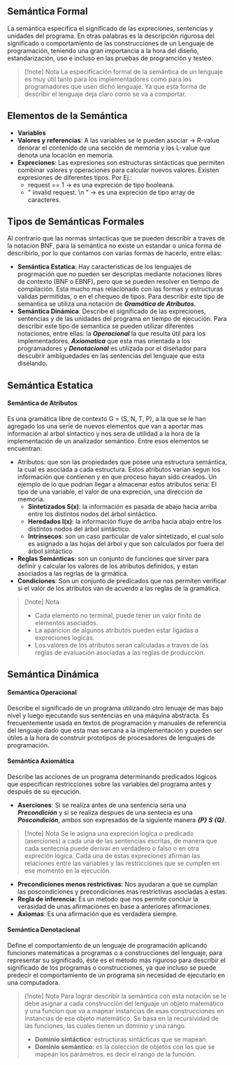 
## Semántica Formal

La semántica especifica el significado de las expreciones, sentencias y unidades del programa. En otras palabras es la descripción rigurosa del significado o comportamiento de
las construcciones de un Lenguaje de programación, teniendo una gran importancia a la hora del diseño, estandarización, uso e incluso en las pruebas de programción y testeo.

>[!note] Nota
>La especificación formal de la semántica de un lenguaje es muy útil tanto para los implementadores como para los programadores que usen dicho lenguaje. Ya que esta forma de describir el lenguaje deja claro como se va a comportar.

## Elementos de la Semántica

- **Variables**
- **Valores y referencias**: A las variables se le pueden asociar -> R-value denorar el contenido de una sección de memoria y los L-value que denota una locación en memoria.
- **Expreciones**: Las expresiones son estructuras sintácticas que permiten combinar valores y operaciones para calcular nuevos valores. Existen expresiones de diferentes tipos. Por Ej.: 
	- request == 1 -> es una expreción de tipo booleana.
	- " invalid request. \n " -> es una expreción de tipo array de caracteres.

## Tipos de Semánticas Formales

Al contrario que las normas sintacticas que se pueden describir a traves de la notacion BNF, para la semántica no existe un estandar o unica forma de describirlo, por lo que contamos con varias formas de hacerlo, entre ellas:

- **Semántica Estatica**: Hay caracteristicas de los lenguajes de progrmación que no pueden ser descriptas mediante notaciones libres de contexto (BNF o EBNF), pero que se pueden resolver en tiempo de compilación. Esta mucho mas relacionado con las formas y estructuras validas permitidas, o en el chequeo de tipos. Para describir este tipo de semantica se utiliza una notación de ***Gramática de Atributos***.
- **Semántica Dinámica**: Describe el significado de las expreciones, sentencias y de las unidades del programa en tiempo de ejecución. Para describir este tipo de semantica se pueden utilizar diferentes notaciones, entre ellas: la ***Operacional*** la que resulta útil para los implementadores, ***Axiomatica*** que esta mas orientada a los programadores y ***Denotacional*** es utilizada por el diseñador para descubrir ambiguedades en las sentencias del lenguaje que esta diselando.

## Semántica Estatica

#### Semántica de Atributos
Es una gramática libre de contexto G = (S, N, T, P), a la que se le han agregado los una serie de nuevos elementos que van a aportar mas información al arbol sintactico y nos sera de utilidad a la hora de la implementación de un analizador semántico. Entre esos elementos se encuentran:

- Atributos: que son las propiedades que posee una estructura semántica, la cual es asociada a cada estructura. Estos atributos varian segun los información que contienen y en que proceso hayan sido creados. Un ejemplo de lo que podrian llegar a almacenar estos atributos seria: El tipo de una variable, el valor de una expreción, una dirección de memoria.
	- **Sintetizados S(x)**: la información es pasada de abajo hacia arriba entre los distintos nodos del árbol sintáctico.
	- **Heredados I(x)**: la información fluye de arriba hacia abajo entre los distintos nodos del árbol sintáctico.
	- **Intrínsecos**: son un caso particular de valor sintetizado, el cual solo es asignado a las hojas del árbol y que son calculados por fuera del árbol sintáctico
- **Reglas Semánticas**: son un conjunto de funciones que sirver para definir y calcular los valores de los atributos definidos, y estan asociados a las regrlas de la grmática.
- **Condiciones**: Son un conjunto de predicados que nos permiten verificar si el valor de los atributos van de acuerdo a las reglas de la gramática.

>[!note] Nota
>- Cada elemento no terminal, puede tener un valor finito de elementos asociados.
>- La aparicion de algunos atributos pueden estar ligadas a expreciones logicas.
>- Los valores de los atributos seran calculadas a traves de las reglas de evaluación asociadas a las reglas de producción.


## Semántica Dinámica

#### Semántica Operacional

Describe el significado de un programa utilizando otro lenuaje de mas bajo nivel y luego ejecutando sus sentencias en una máquina abstracta. Es frecuentemente usada en textos de programación y manuales de referencia del lenguaje dado que esta mas sercana a la implementación y pueden ser útiles a la hora de construir prototipos de procesadores de lenguajes de programación.

#### Semántica Axiomática

Describe las acciones de un programa determinando predicados lógicos que especifican restricciones sobre las variables del programa antes y después de su ejecución.

- **Aserciones**: Si se realiza antes de una sentencia seria una ***Precondición*** y si se realiza despues de una sentecia es una ***Poscondición***, ambos son expresados de la siguiente manera ***{P} S {Q}***.

>[!note] Nota
>Se le asigna una expreción logica o predicado (aserciones) a cada una de las sentencias escritas, de manera que cada sentecnia puede derivar en verdadero o falso o en otra expreción lógica. Cada una de estas expreciones afirman las relaciones entre las variables y las restricciones que se cumplen en ese momento en la ejecución.

- **Precondiciones menos restrictivas**: Nos ayudaran a que se cumplan las poscondiciones y precondiciones mas restrictivas asociadas a estas.
- **Regla de inferencia:** Es un metodo que nos permite concluir la verasidad de unas afirmaciones en base a anteriores afirmaciones.
- **Axiomas**: Es una afirmación que es verdadera siempre.

#### Semántica Denotacional

Define el comportamiento de un lenguaje de programación aplicando funciones matemáticas a programas o a construcciones del lenguaje, para representar su significado,  éste es el método más riguroso para describir el significado de los programas o construcciones, ya que incluso se puede predecir el comportamiento de un programa sin necesidad de ejecutarlo en una computadora.

>[!note] Nota
>Para lograr describir la semántica con esta notación se le debe asignar a cada construcción del lenguaje un objeto matemático y una funcion que va a mapear instancias de esas construcciones en instancias de ese objeto matemático.
>Se basa en la recursividad de las funciones, las cuales tienen un dominio y una rango.
>- **Dominio sintáctico**: estructuras sintácticas que se mapean.
>- **Dominio semántico**: es la colección de objetos con los que se mapean los parámetros. es decir el rango de la función.

